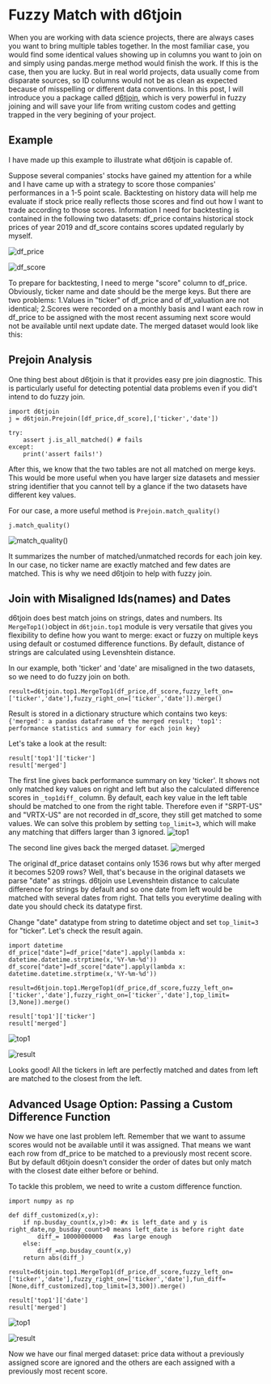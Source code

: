 # Fuzzy Match with d6tjoin

When you are working with data science projects, there are always cases you want to bring multiple tables together. In the most familiar case, you would find some identical values showing up in columns you want to join on and simply using pandas.merge method would finish the work. If this is the case, then you are lucky. But in real world projects, data usually come from disparate sources, so ID columns would not be as clean as expected because of misspelling or different data conventions. In this post, I will introduce you a package called [d6tjoin](https://github.com/d6t/d6tjoin), which is very powerful in fuzzy joining and will save your life from writing custom codes and getting trapped in the very begining of your project. 

## Example
I have made up this example to illustrate what d6tjoin is capable of.

Suppose several companies' stocks have gained my attention for a while and I have came up with a strategy to score those companies' performances in a 1-5 point scale. Backtesting on history data will help me evaluate if stock price really reflects those scores and find out how I want to trade according to those scores. 
Information I need for backtesting is contained in the following two datasets: df_price contains historical stock prices of year 2019 and df_score contains scores updated regularly by myself.


![df_price](./pic/df_price.png "df_price")

![df_score](./pic/df_score.png)

To prepare for backtesting, I need to merge "score" column to df_price. Obviously, ticker name and date should be the merge keys. But there are two problems: 1.Values in "ticker" of df_price and of df_valuation are not identical; 2.Scores were recorded on a monthly basis and I want each row in df_price to be assigned with the most recent assuming next score would not be available until next update date.
The merged dataset would look like this:





## Prejoin Analysis
One thing best about d6tjoin is that it provides easy pre join diagnostic. This is particularly useful for detecting potential data problems even if you did't intend to do fuzzy join. 
```
import d6tjoin
j = d6tjoin.Prejoin([df_price,df_score],['ticker','date'])

try:
    assert j.is_all_matched() # fails
except:
    print('assert fails!')
```

After this, we know that the two tables are not all matched on merge keys. This would be more useful when you have larger size datasets and messier string identifier that you cannot tell by a glance if the two datasets have different key values.

For our case, a more useful method is `Prejoin.match_quality()`
```
j.match_quality()
```
![match_quality()](./pic/match_quality.png)

It summarizes the number of matched/unmatched records for each join key.
In our case, no ticker name are exactly matched and few dates are matched. This is why we need d6tjoin to help with fuzzy join.

## Join with Misaligned Ids(names) and Dates
d6tjoin does best match joins on strings, dates and numbers. Its `MergeTop1()`object in `d6tjoin.top1` module is very versatile that gives you flexibility to define how you want to merge: exact or fuzzy on multiple keys using default or costumed difference functions. By default, distance of strings are calculated using Levenshtein distance.  

In our example, both 'ticker' and 'date' are misaligned in the two datasets, so we need to do fuzzy join on both.

```
result=d6tjoin.top1.MergeTop1(df_price,df_score,fuzzy_left_on=['ticker','date'],fuzzy_right_on=['ticker','date']).merge()
```
Result is stored in a dictionary structure which contains two keys: `{'merged': a pandas dataframe of the merged result; 'top1': performance statistics and summary for each join key}`

Let's take a look at the result:
```
result['top1']['ticker']
result['merged']
```
The first line gives back performance summary on key 'ticker'. It shows not only matched key values on right and left but also the calculated difference scores in `_top1diff_` column. By default, each key value in the left table should be matched to one from the right table. Therefore even if "SRPT-US" and "VRTX-US" are not recorded in df_score, they still get matched to some values. We can solve this problem by setting `top_limit=3`, which will make any matching that differs larger than 3 ignored.
![top1](./pic/1attempt_ticker_match_quality.png)

The second line gives back the merged dataset.
![merged](./pic/1attempt_result.png)

The original df_price dataset contains only 1536 rows but why after merged it becomes 5209 rows? 
Well, that's because in the original datasets we parse "date" as strings. d6tjoin use Levenshtein distance to calculate difference for strings by default and so one date from left would be matched with several dates from right. That tells you everytime dealing with date you should check its datatype first.

Change "date" datatype from string to datetime object and set `top_limit=3` for "ticker". Let's check the result again.
```
import datetime
df_price["date"]=df_price["date"].apply(lambda x: datetime.datetime.strptime(x,'%Y-%m-%d'))
df_score["date"]=df_score["date"].apply(lambda x: datetime.datetime.strptime(x,'%Y-%m-%d'))
``` 
```
result=d6tjoin.top1.MergeTop1(df_price,df_score,fuzzy_left_on=['ticker','date'],fuzzy_right_on=['ticker','date'],top_limit=[3,None]).merge()
```
```
result['top1']['ticker']
result['merged']
```

![top1](./pic/2attempt_ticker_match_qualtiy.png)

![result](./pic/2attempt_result.png)

Looks good! All the tickers in left are perfectly matched and dates from left are matched to the closest from the left.

## Advanced Usage Option: Passing a Custom Difference Function
Now we have one last problem left. Remember that we want to assume scores would not be available until it was assigned. That means we want each row from df_price to be matched to a previously most recent score. But by default d6tjoin doesn't consider the order of dates but only match with the closest date either before or behind.

To tackle this problem, we need to write a custom difference function.
```
import numpy as np

def diff_customized(x,y):
    if np.busday_count(x,y)>0: #x is left_date and y is right_date,np_busday_count>0 means left_date is before right date
        diff_= 10000000000   #as large enough
    else:
        diff_=np.busday_count(x,y)    
    return abs(diff_)
```

```
result=d6tjoin.top1.MergeTop1(df_price,df_score,fuzzy_left_on=['ticker','date'],fuzzy_right_on=['ticker','date'],fun_diff=[None,diff_customized],top_limit=[3,300]).merge()
```
```
result['top1']['date']
result['merged']
```
![top1](./pic/3attempt_date_match_quality.png)

![result](./pic/3attempt_result.png)

Now we have our final merged dataset: price data without a previously assigned score are ignored and the others are each assigned with a previously most recent score.



